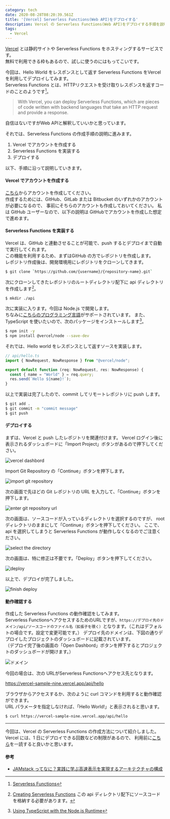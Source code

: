 ```yaml
---
category: tech
date: 2020-08-28T08:20:39.561Z
title: '[Vercel] Serverless Functions(Web API)をデプロイする'
description: Vercel の Serverless Functions(Web API)をデプロイする手順を説明します。
tags:
  - Vercel
---
```

[Vercel](https://vercel.com/) とは静的サイトや Serverless Functions をホスティングするサービスです。  
無料で利用できる枠もあるので、試しに使うのにはもってこいです。

今回は、Hello World をレスポンスとして返す Serverless Functions をVercelを利用してデプロイしてみます。  
Serverless Functions とは、HTTPリクエストを受け取りレスポンスを返すコードのことのようです[^1]。

[^1]: [Serverless Functions](https://vercel.com/docs/serverless-functions/introduction)

> With Vercel, you can deploy Serverless Functions, which are pieces of code written with backend languages that take an HTTP request and provide a response.

自信はないですがWeb APIと解釈していいかと思っています。

それでは、Serverless Functions の作成手順の説明に進みます。

1. Vercel でアカウントを作成する
2. Serverless Functions を実装する
3. デプロイする

以下、手順に沿って説明していきます。

#### Vercel でアカウントを作成する

[こちら](https://vercel.com/signup)からアカウントを作成してください。  
作成するためには、GitHub、GitLab または Bitbucket のいずれかのアカウントが必要になるので、
事前にそちらのアカウントも作成しておいてください。
私は GitHub ユーザーなので、以下の説明は GitHubでアカウントを作成した想定で進めます。

#### Serverless Functions を実装する

Vercel は、GitHub と連動させることが可能で、push するとデプロイまで自動で実行してくれます。  
この機能を利用するため、まずはGitHub の方でレポジトリを作成します。  
レポジトリ作成後は、開発環境用にレポジトリをクローンしてきます。

```bash
$ git clone `https://github.com/{username}/{repository-name}.git`
```

次にクローンしてきたレポジトリのルートディレクトリ配下に api ディレクトリを作成します[^2]。

[^2]: [Creating Serverless Functions](https://vercel.com/docs/serverless-functions/introduction#creating-serverless-functions)
この api ディレクトリ配下にソースコードを格納する必要があります。

```bash
$ mkdir ./api
```

次に実装に入ります。今回は Node.js で開発します。  
ちなみに[こちらのプログラミング言語](https://vercel.com/docs/serverless-functions/supported-languages#supported-languages:)がサポートされています。  
また、TypeScript を使いたいので、次のパッケージをインストールします[^3]。

[^3]: [Using TypeScript with the Node.js Runtime](https://vercel.com/docs/runtimes#official-runtimes/node-js/using-typescript-with-the-node-js-runtime)

```bash
$ npm init -y
$ npm install @vercel/node --save-dev
```

それでは、Hello world をレスポンスとして返すソースを実装します。

```javascript
// api/hello.ts
import { NowRequest, NowResponse } from "@vercel/node";

export default function (req: NowRequest, res: NowResponse) {
  const { name = "World" } = req.query;
  res.send(`Hello ${name}!`);
}
```

以上で実装は完了したので、commit してリモートレポジトリに push します。

```bash
$ git add .
$ git commit -m "commit message"
$ git push
```

#### デプロイする

まずは、Vercel と push したレポジトリを関連付けます。
Vercel ログイン後に表示されるダッシュボードに「Import Project」ボタンがあるので押下してください。

![vercel dashbord](/media/vercel-dashbord.png)

Import Git Repository の「Continue」ボタンを押下します。

![import git repository](/media/vercel-import-git-repo.png)

次の画面で先ほどの Git レポジトリの URL を入力して、「Continue」ボタンを押下します。

![enter git repository url](/media/vercel-enter-git-repo-url.png)

次の画面は、ソースコードが入っているディレクトリを選択するのですが、
root ディレクトリのままにして「Continue」ボタンを押下してください。
ここで、api を選択してしまうと Serverless Functions が動作しなくなるのでご注意ください。

![select the directory](/media/vercel-select-directory.png)

次の画面は、特に修正は不要です。「Deploy」ボタンを押下してください。

![deploy](/media/vercel-deploy.png)

以上で、デプロイが完了しました。

![finish deploy](/media/vercel-finish-deploy.png)

#### 動作確認する

作成した Serverless Functions の動作確認をしてみます。  
Serverless FunctionsへアクセスするためのURLですが、`https://デプロイ先のドメイン/api/ソースコードのファイル名（拡張子を覗く）`となります。（これはデフォルトの場合です。設定で変更可能です。）
デプロイ先のドメインは、下図の通りデプロイしたプロジェクトのダッシュボードに記載されています。  
（デプロイ完了後の画面の「Open Dashbord」ボタンを押下するとプロジェクトのダッシュボードが開けます。）  

![ドメイン](/media/vercel-project-dashbord.png)
  
今回の場合は、次の URLがServerless Functionsへアクセス先となります。

https://vercel-sample-nine.vercel.app/api/hello

ブラウザからアクセスするか、次のように curl コマンドを利用すると動作確認ができます。  
URL パラメータを指定しなければ、「Hello World!」と表示されると思います。

```bash
$ curl https://vercel-sample-nine.vercel.app/api/hello
```

---

今回は、Vercel の Serverless Functions の作成方法について紹介しました。  
Vercel には、1 日にデプロイできる回数などの制限があるので、
利用前に[こちら](https://vercel.com/docs/platform/limits)を一読すると良いかと思います。

#### 参考

- [JAMstack ってなに？実践に学ぶ高速表示を実現するアーキテクチャの構成](https://employment.en-japan.com/engineerhub/entry/2019/12/10/103000)
